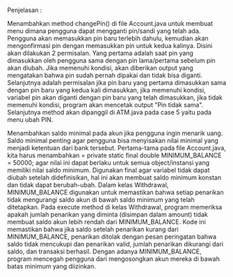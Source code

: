 Penjelasan :

Menambahkan method changePin() di file Account.java untuk membuat menu dimana pengguna dapat mengganti pin/sandi yang telah ada. Pengguna akan memasukkan pin baru terlebih dahulu, kemudian akan mengonfirmasi pin dengan memasukkan pin untuk kedua kalinya. Disini akan dilakukan 2 permisalan. Yang pertama adalah saat pin yang dimasukkan oleh pengguna sama dengan pin lama/pertama sebelum pin akan diubah. Jika memenuhi kondisi, akan diberikan output yang mengatakan bahwa pin sudah pernah dipakai dan tidak bisa diganti. Selanjutnya adalah permisalan jika pin baru yang pertama dimasukkan sama dengan pin baru yang kedua kali dimasukkan, jika memenuhi kondisi, variabel pin akan diganti dengan pin baru yang telah dimasukkan, jika tidak memenuhi kondisi, program akan mencetak output "Pin tidak sama". Selanjutnya method akan dipanggil di ATM.java pada case 5 yaitu pada menu ubah PIN.

Menambahkan saldo minimal pada akun jika pengguna ingin menarik uang. Saldo minimal penting agar pengguna bisa menyisakan nilai minimal yang menjadi ketentuan dari bank tersebut. Pertama-tama pada file Account.java, kita harus menambahkan = private static final double MINIMUM_BALANCE = 50000; agar nilai ini dapat berlaku untuk semua object/instansi yang memiliki nilai saldo minimum. Digunakan final agar variabel tidak dapat diubah setelah didefinisikan, hal ini akan membuat saldo minimum konstan dan tidak dapat berubah-ubah.
Dalam kelas Withdrawal, MINIMUM_BALANCE digunakan untuk memastikan bahwa setiap penarikan tidak mengurangi saldo akun di bawah saldo minimum yang telah ditetapkan. Pada execute method di kelas Withdrawal, program memeriksa apakah jumlah penarikan yang diminta (disimpan dalam amount) tidak membuat saldo akun lebih rendah dari MINIMUM_BALANCE. Kode ini memastikan bahwa jika saldo setelah penarikan kurang dari MINIMUM_BALANCE, penarikan ditolak dengan pesan peringatan bahwa saldo tidak mencukupi dan penarikan valid, jumlah penarikan dikurangi dari saldo, dan transaksi berhasil. Dengan adanya MINIMUM_BALANCE, program mencegah pengguna dari mengosongkan akun mereka di bawah batas minimum yang diizinkan.
